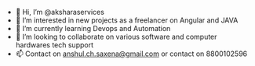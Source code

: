 - 👋 Hi, I’m @aksharaservices
- 👀 I’m interested in new projects as a freelancer on Angular and JAVA
- 🌱 I’m currently learning Devops and Automation
- 💞️ I’m looking to collaborate on various software and computer hardwares tech support
- 📫 Contact on anshul.ch.saxena@gmail.com or contact on 8800102596

<!---
aksharaservices/aksharaservices is a ✨ special ✨ repository because its `README.md` (this file) appears on your GitHub profile.
You can click the Preview link to take a look at your changes.
--->
